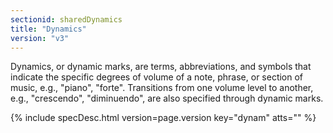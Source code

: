 ```yaml
---
sectionid: sharedDynamics
title: "Dynamics"
version: "v3"
---
```




Dynamics, or dynamic marks, are terms, abbreviations, and symbols that indicate the
specific degrees of volume of a note, phrase, or section of music, e.g., "piano",
"forte".
Transitions from one volume level to another, e.g., "crescendo", "diminuendo", are
also
specified through dynamic marks.



{% include specDesc.html version=page.version key="dynam" atts="" %}



